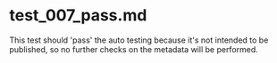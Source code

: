 # test\_007\_pass.md

This test should 'pass' the auto testing because it's not intended to be published, so no further checks on 
the metadata will be performed.


<!---
Publish: no
Categories: Planning, Reliability, Collaboration, Crosscutting, Performance
Topics: improving productivity and sustainability, reproducibility, testing, continuous integration testing, documentation
Tags: training, webinar, video
Level: 2
Prerequisites: defaults
Aggregate: subresource
--->


